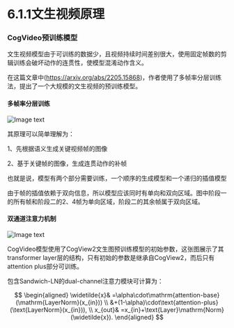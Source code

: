 # 6.1.1文生视频原理

### CogVideo预训练模型

文生视频模型由于可训练的数据少，且视频持续时间差别很大，使用固定帧数的剪辑训练会破坏动作的连贯性，使模型混淆动作含义。

在这篇文章中(https://arxiv.org/abs/2205.15868)，作者使用了多帧率分层训练法，提出了一个大规模的文生视频的预训练模型。

#### 多帧率分层训练

![Image text](https://github.com/datawhalechina/hugging-sd/tree/main/content/images/6.1.1dual_channel_attention.png)

其原理可以简单理解为：

1、先根据语义生成关键视频帧的图像

2、基于关键帧的图像，生成连贯动作的补帧

也就是说，模型有两个部分需要训练，一个顺序的生成模型和一个递归的插值模型

由于帧的插值依赖于双向信息，所以模型应该同时有单向和双向区域。图中阶段一的所有帧和阶段二的2、4帧为单向区域，阶段二的其余帧属于双向区域。

#### 双通道注意力机制

![Image text](https://github.com/datawhalechina/hugging-sd/tree/main/content/images/6.1.1multi_frame.png)



CogVideo模型使用了CogView2文生图预训练模型的初始参数，这张图展示了其transformer layer层的结构，只有初始的参数是继承自CogView2，而后只有attention plus部分可训练。

包含Sandwich-LN的dual-channel注意力模块可计算为：


$$
\begin{aligned}
\widetilde{x}& =\alpha\cdot\mathrm{attention-base}(\mathrm{LayerNorm}(x_{in}))  \\
&+(1-\alpha)\cdot\text{attention-plus}(\text{LayerNorm}(x_{in})), \\
x_{out}& =x_{in}+\text{Layer}\mathrm{Norm}(\widetilde{x}). 
\end{aligned}
$$


